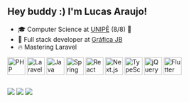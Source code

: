 ## Hey buddy :) I'm Lucas Araujo!
- 🎓 Computer Science at [UNIPÊ](https://unipe.com.br/) (8/8) 🎉
- 💼 Full stack developer at [Gráfica JB](https://www.grafjb.com.br)
- 🔥 Mastering Laravel

<div style="display: inline_block;">
  <img align="center" alt="PHP icon" title="PHP" width="40" src="https://cdn.jsdelivr.net/gh/devicons/devicon/icons/php/php-original.svg" />
  <img align="center" alt="Laravel icon" title="Laravel" width="40" src="https://cdn.jsdelivr.net/gh/devicons/devicon/icons/laravel/laravel-original.svg" />
  <img align="center" alt="Java Icon" title="Java" width="40" src="https://cdn.jsdelivr.net/gh/devicons/devicon/icons/java/java-original.svg" />
  <img align="center" alt="Spring Boot icon" title="Spring Boot" width="40" src="https://cdn.jsdelivr.net/gh/devicons/devicon/icons/spring/spring-original.svg" />
  <img align="center" alt="React icon" title="React" width="40" src="https://cdn.jsdelivr.net/gh/devicons/devicon/icons/react/react-original.svg" />
  <img align="center" alt="Next.js icon" title="Next.js" width="40" src="https://cdn.jsdelivr.net/gh/devicons/devicon@latest/icons/nextjs/nextjs-original.svg" />
  <img align="center" alt="TypeScript icon" title="TypeScript" width="40" src="https://cdn.jsdelivr.net/gh/devicons/devicon/icons/typescript/typescript-original.svg" />
  <img align="center" alt="jQuery icon" title="jQuery" width="40" src="https://cdn.jsdelivr.net/gh/devicons/devicon/icons/jquery/jquery-original.svg" />
  <img align="center" alt="Flutter icon" title="Flutter" width="40" src="https://cdn.jsdelivr.net/gh/devicons/devicon/icons/flutter/flutter-original.svg" />
</div>

##

<div>
    <a href="https://www.linkedin.com/in/lucas-araujo-costa-/" target="_blank"><img src="https://img.shields.io/badge/-LinkedIn-%230077B5?style=for-the-badge&logo=linkedin&logoColor=white" target="_blank"></a>
    <a href="https://instagram.com/lucasaraujo.tsx" target="_blank"><img src="https://img.shields.io/badge/-Instagram-%23E4405F?style=for-the-badge&logo=instagram&logoColor=white" target="_blank"></a>
    <a href = "mailto:lucasaraujo1964@gmail.com"><img src="https://img.shields.io/badge/-Gmail-%23333?style=for-the-badge&logo=gmail&logoColor=white" target="_blank"></a>
</div>
